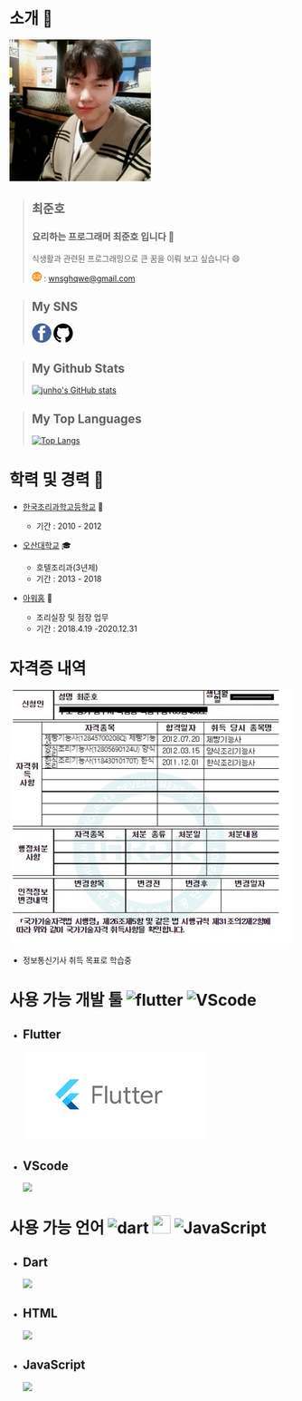 



# 소개 :construction_worker:

<img src="https://github.com/junho1124/jino.dev/blob/main/prople.jpg?raw=true" width="250" height="250"/>

>## 최준호
> ### 요리하는 프로그래머 최준호 입니다 :fork_and_knife:
> 식생활과 관련된 프로그래밍으로 큰 꿈을 이뤄 보고 싶습니다 :smile:
>
><img src="https://github.com/junho1124/jino.dev/blob/main/email.png?raw=true"> : wnsghqwe@gmail.com

>## My SNS 
>[![Facebook](https://github.com/junho1124/jino.dev/blob/main/facebook.png?raw=true)](https://www.facebook.com/wnsghqwe/) [![github](https://github.com/junho1124/jino.dev/blob/main/github.png?raw=true)](https://github.com/junho1124/jino.dev.gita)

>## My Github Stats
>[![junho's GitHub stats](https://github-readme-stats.vercel.app/api?username=junho1124)](https://github.com/junho1124/github-readme-stats)

>## My Top Languages
>[![Top Langs](https://github-readme-stats.vercel.app/api/top-langs/?username=junho1124&layout=compact)](https://github.com/junho1124/github-readme-stats)

# 학력 및 경력 :man:
* [한국조리과학고등학교](http://www.kcas.hs.kr/) :school_satchel:
    - 기간 : 2010 - 2012
  
* [오산대학교](https://www.osan.ac.kr/) :mortar_board:
    - 호텔조리과(3년제)
    - 기간 : 2013 - 2018
  
* [아워홈](https://www.ourhome.co.kr/) :rice:
    - 조리실장 및 점장 업무
    - 기간 : 2018.4.19 -2020.12.31
  

# 자격증 내역

<img src="https://github.com/junho1124/jino.dev/blob/main/age.jpg?raw=true">

- 정보통신기사 취득 목표로 학습중
   

# 사용 가능 개발 툴  <img alt="flutter" src="https://engineering.linecorp.com/wp-content/uploads/2019/08/flutter1.png" width="32" height="32"/> <img alt="VScode" src="https://i1.daumcdn.net/thumb/C185x200/?fname=https://blog.kakaocdn.net/dn/PPorW/btqWsIwj0ou/sUzQm3B0KV6unXudUhjd6K/img.png" width="32" height="32"/>
 

- ## Flutter
    <img src="https://github.com/junho1124/jino.dev/blob/main/flutter.png?raw=true">

- ## VScode
    <img src="Vhttps://github.com/junho1124/jino.dev/blob/main/VScode.png?raw=true">

# 사용 가능 언어 <img alt="dart" src="https://img.icons8.com/color/452/dart.png" width="32" height="32"/> <img art="HTML" src="https://icons-for-free.com/iconfiles/png/512/file+html+page+paper+icon-1320165845964400087.png" width="32" height="32"/> <img alt="JavaScript" src="https://cdn.pixabay.com/photo/2017/03/30/17/41/javascript-2189147_960_720.png" width="32" height="32"/>

- ## Dart
    <img src="https://media.vlpt.us/images/ssorry_choi/post/b9b0af59-8564-4869-b224-ee6faa404403/dart-logo-for-shares.png" height="200px">

- ## HTML
    <img src="https://encrypted-tbn0.gstatic.com/images?q=tbn:ANd9GcRNHz2kHetK7NHJQJS_Qdl9Ej6WTBuR9uevPOxkAr-ZuWMElFfgZavGFuKVBJvLO3lQt2M&usqp=CAU" height="200px">

- ## JavaScript
    <img src="https://blog.kakaocdn.net/dn/CFNBJ/btqCNFRVBaT/3Ua6HeLfKO73WtHfhlWTy0/img.png" height="200px">

